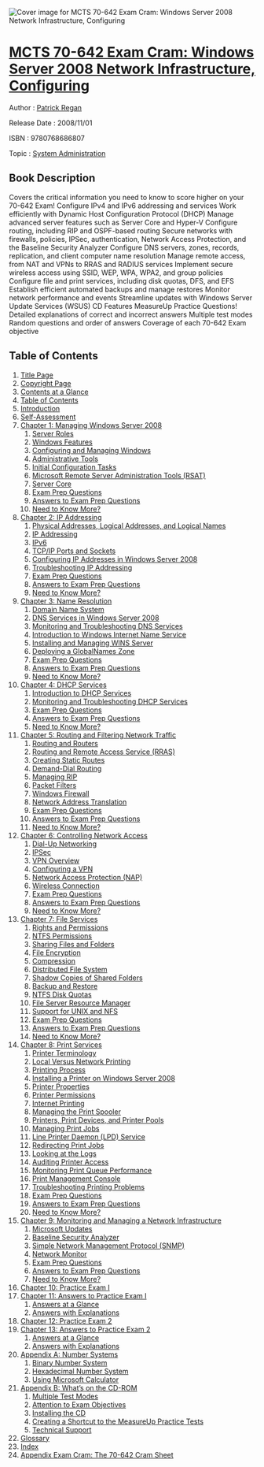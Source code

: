 ![Cover image for MCTS 70-642 Exam Cram: Windows Server 2008 Network Infrastructure, Configuring](https://imgdetail.ebookreading.net/cover/cover/system_admin/EB9780768686807.jpg)

[MCTS 70-642 Exam Cram: Windows Server 2008 Network Infrastructure, Configuring](https://ebookreading.net/view/book/MCTS+70-642+Exam+Cram%3A+Windows+Server+2008+Network+Infrastructure%2C+Configuring-EB9780768686807_1.html "MCTS 70-642 Exam Cram: Windows Server 2008 Network Infrastructure, Configuring")
====================================================================================================================

Author : [Patrick Regan](https://ebookreading.net/search/author/Patrick+Regan)

Release Date : 2008/11/01

ISBN : 9780768686807

Topic : [System Administration](https://ebookreading.net/search/category/system-administration)

Book Description
-----------------

Covers the critical information you need to know to score higher on your 70-642 Exam!
Configure IPv4 and IPv6 addressing and services
Work efficiently with Dynamic Host Configuration Protocol (DHCP)
Manage advanced server features such as Server Core and Hyper-V
Configure routing, including RIP and OSPF-based routing
Secure networks with firewalls, policies, IPSec, authentication, Network Access Protection, and the Baseline Security Analyzer
Configure DNS servers, zones, records, replication, and client computer name resolution
Manage remote access, from NAT and VPNs to RRAS and RADIUS services
Implement secure wireless access using SSID, WEP, WPA, WPA2, and group policies
Configure file and print services, including disk quotas, DFS, and EFS
Establish efficient automated backups and manage restores
Monitor network performance and events
Streamline updates with Windows Server Update Services (WSUS)
CD Features MeasureUp Practice Questions!
Detailed explanations of correct and incorrect answers
Multiple test modes
Random questions and order of answers
Coverage of each 70-642 Exam objective
              
Table of Contents
-----------------

1. [Title Page](https://ebookreading.net/view/book/MCTS+70-642+Exam+Cram%3A+Windows+Server+2008+Network+Infrastructure%2C+Configuring-EB9780768686807_2.html)
1. [Copyright Page](https://ebookreading.net/view/book/MCTS+70-642+Exam+Cram%3A+Windows+Server+2008+Network+Infrastructure%2C+Configuring-EB9780768686807_2.html#id371563)
1. [Contents at a Glance](https://ebookreading.net/view/book/MCTS+70-642+Exam+Cram%3A+Windows+Server+2008+Network+Infrastructure%2C+Configuring-EB9780768686807_3.html)
1. [Table of Contents](https://ebookreading.net/view/book/MCTS+70-642+Exam+Cram%3A+Windows+Server+2008+Network+Infrastructure%2C+Configuring-EB9780768686807_4.html)
1. [Introduction](https://ebookreading.net/view/book/MCTS+70-642+Exam+Cram%3A+Windows+Server+2008+Network+Infrastructure%2C+Configuring-EB9780768686807_8.html)
1. [Self-Assessment](https://ebookreading.net/view/book/MCTS+70-642+Exam+Cram%3A+Windows+Server+2008+Network+Infrastructure%2C+Configuring-EB9780768686807_10.html)
1. [Chapter 1: Managing Windows Server 2008](https://ebookreading.net/view/book/MCTS+70-642+Exam+Cram%3A+Windows+Server+2008+Network+Infrastructure%2C+Configuring-EB9780768686807_12.html)
    1. [Server Roles](https://ebookreading.net/view/book/MCTS+70-642+Exam+Cram%3A+Windows+Server+2008+Network+Infrastructure%2C+Configuring-EB9780768686807_13.html#ch01lev1sec1)
    1. [Windows Features](https://ebookreading.net/view/book/MCTS+70-642+Exam+Cram%3A+Windows+Server+2008+Network+Infrastructure%2C+Configuring-EB9780768686807_13.html#ch01lev1sec2)
    1. [Configuring and Managing Windows](https://ebookreading.net/view/book/MCTS+70-642+Exam+Cram%3A+Windows+Server+2008+Network+Infrastructure%2C+Configuring-EB9780768686807_13.html#ch01lev1sec3)
    1. [Administrative Tools](https://ebookreading.net/view/book/MCTS+70-642+Exam+Cram%3A+Windows+Server+2008+Network+Infrastructure%2C+Configuring-EB9780768686807_13.html#ch01lev1sec4)
    1. [Initial Configuration Tasks](https://ebookreading.net/view/book/MCTS+70-642+Exam+Cram%3A+Windows+Server+2008+Network+Infrastructure%2C+Configuring-EB9780768686807_13.html#ch01lev1sec5)
    1. [Microsoft Remote Server Administration Tools (RSAT)](https://ebookreading.net/view/book/MCTS+70-642+Exam+Cram%3A+Windows+Server+2008+Network+Infrastructure%2C+Configuring-EB9780768686807_13.html#ch01lev1sec6)
    1. [Server Core](https://ebookreading.net/view/book/MCTS+70-642+Exam+Cram%3A+Windows+Server+2008+Network+Infrastructure%2C+Configuring-EB9780768686807_13.html#ch01lev1sec7)
    1. [Exam Prep Questions](https://ebookreading.net/view/book/MCTS+70-642+Exam+Cram%3A+Windows+Server+2008+Network+Infrastructure%2C+Configuring-EB9780768686807_13.html#ch01lev1sec8)
    1. [Answers to Exam Prep Questions](https://ebookreading.net/view/book/MCTS+70-642+Exam+Cram%3A+Windows+Server+2008+Network+Infrastructure%2C+Configuring-EB9780768686807_13.html#ch01lev1sec9)
    1. [Need to Know More?](https://ebookreading.net/view/book/MCTS+70-642+Exam+Cram%3A+Windows+Server+2008+Network+Infrastructure%2C+Configuring-EB9780768686807_13.html#ch01lev1sec10)
1. [Chapter 2: IP Addressing](https://ebookreading.net/view/book/MCTS+70-642+Exam+Cram%3A+Windows+Server+2008+Network+Infrastructure%2C+Configuring-EB9780768686807_14.html)
    1. [Physical Addresses, Logical Addresses, and Logical Names](https://ebookreading.net/view/book/MCTS+70-642+Exam+Cram%3A+Windows+Server+2008+Network+Infrastructure%2C+Configuring-EB9780768686807_15.html#ch02lev1sec1)
    1. [IP Addressing](https://ebookreading.net/view/book/MCTS+70-642+Exam+Cram%3A+Windows+Server+2008+Network+Infrastructure%2C+Configuring-EB9780768686807_15.html#ch02lev1sec2)
    1. [IPv6](https://ebookreading.net/view/book/MCTS+70-642+Exam+Cram%3A+Windows+Server+2008+Network+Infrastructure%2C+Configuring-EB9780768686807_15.html#ch02lev1sec3)
    1. [TCP/IP Ports and Sockets](https://ebookreading.net/view/book/MCTS+70-642+Exam+Cram%3A+Windows+Server+2008+Network+Infrastructure%2C+Configuring-EB9780768686807_15.html#ch02lev1sec4)
    1. [Configuring IP Addresses in Windows Server 2008](https://ebookreading.net/view/book/MCTS+70-642+Exam+Cram%3A+Windows+Server+2008+Network+Infrastructure%2C+Configuring-EB9780768686807_15.html#ch02lev1sec5)
    1. [Troubleshooting IP Addressing](https://ebookreading.net/view/book/MCTS+70-642+Exam+Cram%3A+Windows+Server+2008+Network+Infrastructure%2C+Configuring-EB9780768686807_15.html#ch02lev1sec6)
    1. [Exam Prep Questions](https://ebookreading.net/view/book/MCTS+70-642+Exam+Cram%3A+Windows+Server+2008+Network+Infrastructure%2C+Configuring-EB9780768686807_15.html#ch02lev1sec7)
    1. [Answers to Exam Prep Questions](https://ebookreading.net/view/book/MCTS+70-642+Exam+Cram%3A+Windows+Server+2008+Network+Infrastructure%2C+Configuring-EB9780768686807_15.html#ch02lev1sec8)
    1. [Need to Know More?](https://ebookreading.net/view/book/MCTS+70-642+Exam+Cram%3A+Windows+Server+2008+Network+Infrastructure%2C+Configuring-EB9780768686807_15.html#ch02lev1sec9)
1. [Chapter 3: Name Resolution](https://ebookreading.net/view/book/MCTS+70-642+Exam+Cram%3A+Windows+Server+2008+Network+Infrastructure%2C+Configuring-EB9780768686807_16.html)
    1. [Domain Name System](https://ebookreading.net/view/book/MCTS+70-642+Exam+Cram%3A+Windows+Server+2008+Network+Infrastructure%2C+Configuring-EB9780768686807_17.html#ch03lev1sec1)
    1. [DNS Services in Windows Server 2008](https://ebookreading.net/view/book/MCTS+70-642+Exam+Cram%3A+Windows+Server+2008+Network+Infrastructure%2C+Configuring-EB9780768686807_17.html#ch03lev1sec2)
    1. [Monitoring and Troubleshooting DNS Services](https://ebookreading.net/view/book/MCTS+70-642+Exam+Cram%3A+Windows+Server+2008+Network+Infrastructure%2C+Configuring-EB9780768686807_17.html#ch03lev1sec3)
    1. [Introduction to Windows Internet Name Service](https://ebookreading.net/view/book/MCTS+70-642+Exam+Cram%3A+Windows+Server+2008+Network+Infrastructure%2C+Configuring-EB9780768686807_17.html#ch03lev1sec4)
    1. [Installing and Managing WINS Server](https://ebookreading.net/view/book/MCTS+70-642+Exam+Cram%3A+Windows+Server+2008+Network+Infrastructure%2C+Configuring-EB9780768686807_17.html#ch03lev1sec5)
    1. [Deploying a GlobalNames Zone](https://ebookreading.net/view/book/MCTS+70-642+Exam+Cram%3A+Windows+Server+2008+Network+Infrastructure%2C+Configuring-EB9780768686807_17.html#ch03lev1sec6)
    1. [Exam Prep Questions](https://ebookreading.net/view/book/MCTS+70-642+Exam+Cram%3A+Windows+Server+2008+Network+Infrastructure%2C+Configuring-EB9780768686807_17.html#ch03lev1sec7)
    1. [Answers to Exam Prep Questions](https://ebookreading.net/view/book/MCTS+70-642+Exam+Cram%3A+Windows+Server+2008+Network+Infrastructure%2C+Configuring-EB9780768686807_17.html#ch03lev1sec8)
    1. [Need to Know More?](https://ebookreading.net/view/book/MCTS+70-642+Exam+Cram%3A+Windows+Server+2008+Network+Infrastructure%2C+Configuring-EB9780768686807_17.html#ch03lev1sec9)
1. [Chapter 4: DHCP Services](https://ebookreading.net/view/book/MCTS+70-642+Exam+Cram%3A+Windows+Server+2008+Network+Infrastructure%2C+Configuring-EB9780768686807_18.html)
    1. [Introduction to DHCP Services](https://ebookreading.net/view/book/MCTS+70-642+Exam+Cram%3A+Windows+Server+2008+Network+Infrastructure%2C+Configuring-EB9780768686807_19.html#ch04lev1sec1)
    1. [Monitoring and Troubleshooting DHCP Services](https://ebookreading.net/view/book/MCTS+70-642+Exam+Cram%3A+Windows+Server+2008+Network+Infrastructure%2C+Configuring-EB9780768686807_19.html#ch04lev1sec2)
    1. [Exam Prep Questions](https://ebookreading.net/view/book/MCTS+70-642+Exam+Cram%3A+Windows+Server+2008+Network+Infrastructure%2C+Configuring-EB9780768686807_19.html#ch04lev1sec3)
    1. [Answers to Exam Prep Questions](https://ebookreading.net/view/book/MCTS+70-642+Exam+Cram%3A+Windows+Server+2008+Network+Infrastructure%2C+Configuring-EB9780768686807_19.html#ch04lev1sec4)
    1. [Need to Know More?](https://ebookreading.net/view/book/MCTS+70-642+Exam+Cram%3A+Windows+Server+2008+Network+Infrastructure%2C+Configuring-EB9780768686807_19.html#ch04lev1sec5)
1. [Chapter 5: Routing and Filtering Network Traffic](https://ebookreading.net/view/book/MCTS+70-642+Exam+Cram%3A+Windows+Server+2008+Network+Infrastructure%2C+Configuring-EB9780768686807_20.html)
    1. [Routing and Routers](https://ebookreading.net/view/book/MCTS+70-642+Exam+Cram%3A+Windows+Server+2008+Network+Infrastructure%2C+Configuring-EB9780768686807_21.html#ch05lev1sec1)
    1. [Routing and Remote Access Service (RRAS)](https://ebookreading.net/view/book/MCTS+70-642+Exam+Cram%3A+Windows+Server+2008+Network+Infrastructure%2C+Configuring-EB9780768686807_21.html#ch05lev1sec2)
    1. [Creating Static Routes](https://ebookreading.net/view/book/MCTS+70-642+Exam+Cram%3A+Windows+Server+2008+Network+Infrastructure%2C+Configuring-EB9780768686807_21.html#ch05lev1sec3)
    1. [Demand-Dial Routing](https://ebookreading.net/view/book/MCTS+70-642+Exam+Cram%3A+Windows+Server+2008+Network+Infrastructure%2C+Configuring-EB9780768686807_21.html#ch05lev1sec4)
    1. [Managing RIP](https://ebookreading.net/view/book/MCTS+70-642+Exam+Cram%3A+Windows+Server+2008+Network+Infrastructure%2C+Configuring-EB9780768686807_21.html#ch05lev1sec5)
    1. [Packet Filters](https://ebookreading.net/view/book/MCTS+70-642+Exam+Cram%3A+Windows+Server+2008+Network+Infrastructure%2C+Configuring-EB9780768686807_21.html#ch05lev1sec6)
    1. [Windows Firewall](https://ebookreading.net/view/book/MCTS+70-642+Exam+Cram%3A+Windows+Server+2008+Network+Infrastructure%2C+Configuring-EB9780768686807_21.html#ch05lev1sec7)
    1. [Network Address Translation](https://ebookreading.net/view/book/MCTS+70-642+Exam+Cram%3A+Windows+Server+2008+Network+Infrastructure%2C+Configuring-EB9780768686807_21.html#ch05lev1sec8)
    1. [Exam Prep Questions](https://ebookreading.net/view/book/MCTS+70-642+Exam+Cram%3A+Windows+Server+2008+Network+Infrastructure%2C+Configuring-EB9780768686807_21.html#ch05lev1sec9)
    1. [Answers to Exam Prep Questions](https://ebookreading.net/view/book/MCTS+70-642+Exam+Cram%3A+Windows+Server+2008+Network+Infrastructure%2C+Configuring-EB9780768686807_21.html#ch05lev1sec10)
    1. [Need to Know More?](https://ebookreading.net/view/book/MCTS+70-642+Exam+Cram%3A+Windows+Server+2008+Network+Infrastructure%2C+Configuring-EB9780768686807_21.html#ch05lev1sec11)
1. [Chapter 6: Controlling Network Access](https://ebookreading.net/view/book/MCTS+70-642+Exam+Cram%3A+Windows+Server+2008+Network+Infrastructure%2C+Configuring-EB9780768686807_22.html)
    1. [Dial-Up Networking](https://ebookreading.net/view/book/MCTS+70-642+Exam+Cram%3A+Windows+Server+2008+Network+Infrastructure%2C+Configuring-EB9780768686807_23.html#ch06lev1sec1)
    1. [IPSec](https://ebookreading.net/view/book/MCTS+70-642+Exam+Cram%3A+Windows+Server+2008+Network+Infrastructure%2C+Configuring-EB9780768686807_23.html#ch06lev1sec2)
    1. [VPN Overview](https://ebookreading.net/view/book/MCTS+70-642+Exam+Cram%3A+Windows+Server+2008+Network+Infrastructure%2C+Configuring-EB9780768686807_23.html#ch06lev1sec3)
    1. [Configuring a VPN](https://ebookreading.net/view/book/MCTS+70-642+Exam+Cram%3A+Windows+Server+2008+Network+Infrastructure%2C+Configuring-EB9780768686807_23.html#ch06lev1sec4)
    1. [Network Access Protection (NAP)](https://ebookreading.net/view/book/MCTS+70-642+Exam+Cram%3A+Windows+Server+2008+Network+Infrastructure%2C+Configuring-EB9780768686807_23.html#ch06lev1sec5)
    1. [Wireless Connection](https://ebookreading.net/view/book/MCTS+70-642+Exam+Cram%3A+Windows+Server+2008+Network+Infrastructure%2C+Configuring-EB9780768686807_23.html#ch06lev1sec6)
    1. [Exam Prep Questions](https://ebookreading.net/view/book/MCTS+70-642+Exam+Cram%3A+Windows+Server+2008+Network+Infrastructure%2C+Configuring-EB9780768686807_23.html#ch06lev1sec7)
    1. [Answers to Exam Prep Questions](https://ebookreading.net/view/book/MCTS+70-642+Exam+Cram%3A+Windows+Server+2008+Network+Infrastructure%2C+Configuring-EB9780768686807_23.html#ch06lev1sec8)
    1. [Need to Know More?](https://ebookreading.net/view/book/MCTS+70-642+Exam+Cram%3A+Windows+Server+2008+Network+Infrastructure%2C+Configuring-EB9780768686807_23.html#ch06lev1sec9)
1. [Chapter 7: File Services](https://ebookreading.net/view/book/MCTS+70-642+Exam+Cram%3A+Windows+Server+2008+Network+Infrastructure%2C+Configuring-EB9780768686807_24.html)
    1. [Rights and Permissions](https://ebookreading.net/view/book/MCTS+70-642+Exam+Cram%3A+Windows+Server+2008+Network+Infrastructure%2C+Configuring-EB9780768686807_25.html#ch07lev1sec1)
    1. [NTFS Permissions](https://ebookreading.net/view/book/MCTS+70-642+Exam+Cram%3A+Windows+Server+2008+Network+Infrastructure%2C+Configuring-EB9780768686807_25.html#ch07lev1sec2)
    1. [Sharing Files and Folders](https://ebookreading.net/view/book/MCTS+70-642+Exam+Cram%3A+Windows+Server+2008+Network+Infrastructure%2C+Configuring-EB9780768686807_25.html#ch07lev1sec3)
    1. [File Encryption](https://ebookreading.net/view/book/MCTS+70-642+Exam+Cram%3A+Windows+Server+2008+Network+Infrastructure%2C+Configuring-EB9780768686807_25.html#ch07lev1sec4)
    1. [Compression](https://ebookreading.net/view/book/MCTS+70-642+Exam+Cram%3A+Windows+Server+2008+Network+Infrastructure%2C+Configuring-EB9780768686807_25.html#ch07lev1sec5)
    1. [Distributed File System](https://ebookreading.net/view/book/MCTS+70-642+Exam+Cram%3A+Windows+Server+2008+Network+Infrastructure%2C+Configuring-EB9780768686807_25.html#ch07lev1sec6)
    1. [Shadow Copies of Shared Folders](https://ebookreading.net/view/book/MCTS+70-642+Exam+Cram%3A+Windows+Server+2008+Network+Infrastructure%2C+Configuring-EB9780768686807_25.html#ch07lev1sec7)
    1. [Backup and Restore](https://ebookreading.net/view/book/MCTS+70-642+Exam+Cram%3A+Windows+Server+2008+Network+Infrastructure%2C+Configuring-EB9780768686807_25.html#ch07lev1sec8)
    1. [NTFS Disk Quotas](https://ebookreading.net/view/book/MCTS+70-642+Exam+Cram%3A+Windows+Server+2008+Network+Infrastructure%2C+Configuring-EB9780768686807_25.html#ch07lev1sec9)
    1. [File Server Resource Manager](https://ebookreading.net/view/book/MCTS+70-642+Exam+Cram%3A+Windows+Server+2008+Network+Infrastructure%2C+Configuring-EB9780768686807_25.html#ch07lev1sec10)
    1. [Support for UNIX and NFS](https://ebookreading.net/view/book/MCTS+70-642+Exam+Cram%3A+Windows+Server+2008+Network+Infrastructure%2C+Configuring-EB9780768686807_25.html#ch07lev1sec11)
    1. [Exam Prep Questions](https://ebookreading.net/view/book/MCTS+70-642+Exam+Cram%3A+Windows+Server+2008+Network+Infrastructure%2C+Configuring-EB9780768686807_25.html#ch07lev1sec12)
    1. [Answers to Exam Prep Questions](https://ebookreading.net/view/book/MCTS+70-642+Exam+Cram%3A+Windows+Server+2008+Network+Infrastructure%2C+Configuring-EB9780768686807_25.html#ch07lev1sec13)
    1. [Need to Know More?](https://ebookreading.net/view/book/MCTS+70-642+Exam+Cram%3A+Windows+Server+2008+Network+Infrastructure%2C+Configuring-EB9780768686807_25.html#ch07lev1sec14)
1. [Chapter 8: Print Services](https://ebookreading.net/view/book/MCTS+70-642+Exam+Cram%3A+Windows+Server+2008+Network+Infrastructure%2C+Configuring-EB9780768686807_26.html)
    1. [Printer Terminology](https://ebookreading.net/view/book/MCTS+70-642+Exam+Cram%3A+Windows+Server+2008+Network+Infrastructure%2C+Configuring-EB9780768686807_27.html#ch08lev1sec1)
    1. [Local Versus Network Printing](https://ebookreading.net/view/book/MCTS+70-642+Exam+Cram%3A+Windows+Server+2008+Network+Infrastructure%2C+Configuring-EB9780768686807_27.html#ch08lev1sec2)
    1. [Printing Process](https://ebookreading.net/view/book/MCTS+70-642+Exam+Cram%3A+Windows+Server+2008+Network+Infrastructure%2C+Configuring-EB9780768686807_27.html#ch08lev1sec3)
    1. [Installing a Printer on Windows Server 2008](https://ebookreading.net/view/book/MCTS+70-642+Exam+Cram%3A+Windows+Server+2008+Network+Infrastructure%2C+Configuring-EB9780768686807_27.html#ch08lev1sec4)
    1. [Printer Properties](https://ebookreading.net/view/book/MCTS+70-642+Exam+Cram%3A+Windows+Server+2008+Network+Infrastructure%2C+Configuring-EB9780768686807_27.html#ch08lev1sec5)
    1. [Printer Permissions](https://ebookreading.net/view/book/MCTS+70-642+Exam+Cram%3A+Windows+Server+2008+Network+Infrastructure%2C+Configuring-EB9780768686807_27.html#ch08lev1sec6)
    1. [Internet Printing](https://ebookreading.net/view/book/MCTS+70-642+Exam+Cram%3A+Windows+Server+2008+Network+Infrastructure%2C+Configuring-EB9780768686807_27.html#ch08lev1sec7)
    1. [Managing the Print Spooler](https://ebookreading.net/view/book/MCTS+70-642+Exam+Cram%3A+Windows+Server+2008+Network+Infrastructure%2C+Configuring-EB9780768686807_27.html#ch08lev1sec8)
    1. [Printers, Print Devices, and Printer Pools](https://ebookreading.net/view/book/MCTS+70-642+Exam+Cram%3A+Windows+Server+2008+Network+Infrastructure%2C+Configuring-EB9780768686807_27.html#ch08lev1sec9)
    1. [Managing Print Jobs](https://ebookreading.net/view/book/MCTS+70-642+Exam+Cram%3A+Windows+Server+2008+Network+Infrastructure%2C+Configuring-EB9780768686807_27.html#ch08lev1sec10)
    1. [Line Printer Daemon (LPD) Service](https://ebookreading.net/view/book/MCTS+70-642+Exam+Cram%3A+Windows+Server+2008+Network+Infrastructure%2C+Configuring-EB9780768686807_27.html#ch08lev1sec11)
    1. [Redirecting Print Jobs](https://ebookreading.net/view/book/MCTS+70-642+Exam+Cram%3A+Windows+Server+2008+Network+Infrastructure%2C+Configuring-EB9780768686807_27.html#ch08lev1sec12)
    1. [Looking at the Logs](https://ebookreading.net/view/book/MCTS+70-642+Exam+Cram%3A+Windows+Server+2008+Network+Infrastructure%2C+Configuring-EB9780768686807_27.html#ch08lev1sec13)
    1. [Auditing Printer Access](https://ebookreading.net/view/book/MCTS+70-642+Exam+Cram%3A+Windows+Server+2008+Network+Infrastructure%2C+Configuring-EB9780768686807_27.html#ch08lev1sec14)
    1. [Monitoring Print Queue Performance](https://ebookreading.net/view/book/MCTS+70-642+Exam+Cram%3A+Windows+Server+2008+Network+Infrastructure%2C+Configuring-EB9780768686807_27.html#ch08lev1sec15)
    1. [Print Management Console](https://ebookreading.net/view/book/MCTS+70-642+Exam+Cram%3A+Windows+Server+2008+Network+Infrastructure%2C+Configuring-EB9780768686807_27.html#ch08lev1sec16)
    1. [Troubleshooting Printing Problems](https://ebookreading.net/view/book/MCTS+70-642+Exam+Cram%3A+Windows+Server+2008+Network+Infrastructure%2C+Configuring-EB9780768686807_27.html#ch08lev1sec17)
    1. [Exam Prep Questions](https://ebookreading.net/view/book/MCTS+70-642+Exam+Cram%3A+Windows+Server+2008+Network+Infrastructure%2C+Configuring-EB9780768686807_27.html#ch08lev1sec18)
    1. [Answers to Exam Prep Questions](https://ebookreading.net/view/book/MCTS+70-642+Exam+Cram%3A+Windows+Server+2008+Network+Infrastructure%2C+Configuring-EB9780768686807_27.html#ch08lev1sec19)
    1. [Need to Know More?](https://ebookreading.net/view/book/MCTS+70-642+Exam+Cram%3A+Windows+Server+2008+Network+Infrastructure%2C+Configuring-EB9780768686807_27.html#ch08lev1sec20)
1. [Chapter 9: Monitoring and Managing a Network Infrastructure](https://ebookreading.net/view/book/MCTS+70-642+Exam+Cram%3A+Windows+Server+2008+Network+Infrastructure%2C+Configuring-EB9780768686807_28.html)
    1. [Microsoft Updates](https://ebookreading.net/view/book/MCTS+70-642+Exam+Cram%3A+Windows+Server+2008+Network+Infrastructure%2C+Configuring-EB9780768686807_29.html#ch09lev1sec1)
    1. [Baseline Security Analyzer](https://ebookreading.net/view/book/MCTS+70-642+Exam+Cram%3A+Windows+Server+2008+Network+Infrastructure%2C+Configuring-EB9780768686807_29.html#ch09lev1sec2)
    1. [Simple Network Management Protocol (SNMP)](https://ebookreading.net/view/book/MCTS+70-642+Exam+Cram%3A+Windows+Server+2008+Network+Infrastructure%2C+Configuring-EB9780768686807_29.html#ch09lev1sec3)
    1. [Network Monitor](https://ebookreading.net/view/book/MCTS+70-642+Exam+Cram%3A+Windows+Server+2008+Network+Infrastructure%2C+Configuring-EB9780768686807_29.html#ch09lev1sec4)
    1. [Exam Prep Questions](https://ebookreading.net/view/book/MCTS+70-642+Exam+Cram%3A+Windows+Server+2008+Network+Infrastructure%2C+Configuring-EB9780768686807_29.html#ch09lev1sec5)
    1. [Answers to Exam Prep Questions](https://ebookreading.net/view/book/MCTS+70-642+Exam+Cram%3A+Windows+Server+2008+Network+Infrastructure%2C+Configuring-EB9780768686807_29.html#ch09lev1sec6)
    1. [Need to Know More?](https://ebookreading.net/view/book/MCTS+70-642+Exam+Cram%3A+Windows+Server+2008+Network+Infrastructure%2C+Configuring-EB9780768686807_29.html#ch09lev1sec7)
1. [Chapter 10: Practice Exam I](https://ebookreading.net/view/book/MCTS+70-642+Exam+Cram%3A+Windows+Server+2008+Network+Infrastructure%2C+Configuring-EB9780768686807_30.html)
1. [Chapter 11: Answers to Practice Exam I](https://ebookreading.net/view/book/MCTS+70-642+Exam+Cram%3A+Windows+Server+2008+Network+Infrastructure%2C+Configuring-EB9780768686807_31.html)
    1. [Answers at a Glance](https://ebookreading.net/view/book/MCTS+70-642+Exam+Cram%3A+Windows+Server+2008+Network+Infrastructure%2C+Configuring-EB9780768686807_31.html#ch11lev1sec1)
    1. [Answers with Explanations](https://ebookreading.net/view/book/MCTS+70-642+Exam+Cram%3A+Windows+Server+2008+Network+Infrastructure%2C+Configuring-EB9780768686807_31.html#ch11lev1sec2)
1. [Chapter 12: Practice Exam 2](https://ebookreading.net/view/book/MCTS+70-642+Exam+Cram%3A+Windows+Server+2008+Network+Infrastructure%2C+Configuring-EB9780768686807_32.html)
1. [Chapter 13: Answers to Practice Exam 2](https://ebookreading.net/view/book/MCTS+70-642+Exam+Cram%3A+Windows+Server+2008+Network+Infrastructure%2C+Configuring-EB9780768686807_33.html)
    1. [Answers at a Glance](https://ebookreading.net/view/book/MCTS+70-642+Exam+Cram%3A+Windows+Server+2008+Network+Infrastructure%2C+Configuring-EB9780768686807_33.html#ch13lev1sec1)
    1. [Answers with Explanations](https://ebookreading.net/view/book/MCTS+70-642+Exam+Cram%3A+Windows+Server+2008+Network+Infrastructure%2C+Configuring-EB9780768686807_33.html#ch13lev1sec2)
1. [Appendix A: Number Systems](https://ebookreading.net/view/book/MCTS+70-642+Exam+Cram%3A+Windows+Server+2008+Network+Infrastructure%2C+Configuring-EB9780768686807_34.html)
    1. [Binary Number System](https://ebookreading.net/view/book/MCTS+70-642+Exam+Cram%3A+Windows+Server+2008+Network+Infrastructure%2C+Configuring-EB9780768686807_35.html#app01lev1sec1)
    1. [Hexadecimal Number System](https://ebookreading.net/view/book/MCTS+70-642+Exam+Cram%3A+Windows+Server+2008+Network+Infrastructure%2C+Configuring-EB9780768686807_35.html#app01lev1sec2)
    1. [Using Microsoft Calculator](https://ebookreading.net/view/book/MCTS+70-642+Exam+Cram%3A+Windows+Server+2008+Network+Infrastructure%2C+Configuring-EB9780768686807_35.html#app01lev1sec3)
1. [Appendix B: What’s on the CD-ROM](https://ebookreading.net/view/book/MCTS+70-642+Exam+Cram%3A+Windows+Server+2008+Network+Infrastructure%2C+Configuring-EB9780768686807_36.html)
    1. [Multiple Test Modes](https://ebookreading.net/view/book/MCTS+70-642+Exam+Cram%3A+Windows+Server+2008+Network+Infrastructure%2C+Configuring-EB9780768686807_37.html#app02lev1sec1)
    1. [Attention to Exam Objectives](https://ebookreading.net/view/book/MCTS+70-642+Exam+Cram%3A+Windows+Server+2008+Network+Infrastructure%2C+Configuring-EB9780768686807_37.html#app02lev1sec2)
    1. [Installing the CD](https://ebookreading.net/view/book/MCTS+70-642+Exam+Cram%3A+Windows+Server+2008+Network+Infrastructure%2C+Configuring-EB9780768686807_37.html#app02lev1sec3)
    1. [Creating a Shortcut to the MeasureUp Practice Tests](https://ebookreading.net/view/book/MCTS+70-642+Exam+Cram%3A+Windows+Server+2008+Network+Infrastructure%2C+Configuring-EB9780768686807_37.html#app02lev1sec4)
    1. [Technical Support](https://ebookreading.net/view/book/MCTS+70-642+Exam+Cram%3A+Windows+Server+2008+Network+Infrastructure%2C+Configuring-EB9780768686807_37.html#app02lev1sec5)
1. [Glossary](https://ebookreading.net/view/book/MCTS+70-642+Exam+Cram%3A+Windows+Server+2008+Network+Infrastructure%2C+Configuring-EB9780768686807_38.html)
1. [Index](https://ebookreading.net/view/book/MCTS+70-642+Exam+Cram%3A+Windows+Server+2008+Network+Infrastructure%2C+Configuring-EB9780768686807_39.html)
1. [Appendix Exam Cram: The 70-642 Cram Sheet](https://ebookreading.net/view/book/MCTS+70-642+Exam+Cram%3A+Windows+Server+2008+Network+Infrastructure%2C+Configuring-EB9780768686807_40.html)
